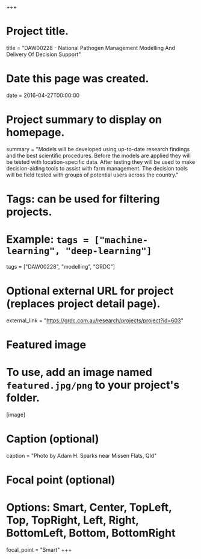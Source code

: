 +++
# Project title.
title = "DAW00228 - National Pathogen Management Modelling And Delivery Of Decision Support"

# Date this page was created.
date = 2016-04-27T00:00:00

# Project summary to display on homepage.
summary = "Models will be developed using up-to-date research findings and the best scientific procedures. Before the models are applied they will be tested with location-specific data. After testing they will be used to make decision-aiding tools to assist with farm management. The decision tools will be field tested with groups of potential users across the country."

# Tags: can be used for filtering projects.
# Example: `tags = ["machine-learning", "deep-learning"]`
tags = ["DAW00228", "modelling", "GRDC"]

# Optional external URL for project (replaces project detail page).
external_link = "https://grdc.com.au/research/projects/project?id=603"

# Featured image
# To use, add an image named `featured.jpg/png` to your project's folder. 
[image]
  # Caption (optional)
  caption = "Photo by Adam H. Sparks near Missen Flats, Qld"

  # Focal point (optional)
  # Options: Smart, Center, TopLeft, Top, TopRight, Left, Right, BottomLeft, Bottom, BottomRight
  focal_point = "Smart"
+++
